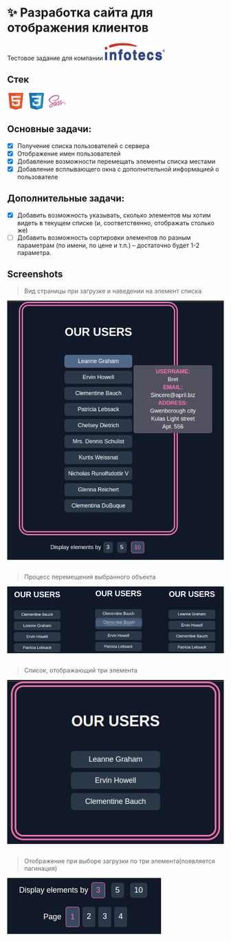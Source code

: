 # :sparkles: Разработка сайта для отображения клиентов
Тестовое задание для  компании <img src="https://github.com/Melly5/Melly5.github.io/blob/main/src/images/infotecs-logo.png" title="React" alt="React" width="140" height="40"/>&nbsp;

## Стек
  <img src="https://github.com/devicons/devicon/blob/master/icons/html5/html5-original.svg" title="HTML" alt="HTML" width="40" height="40"/>&nbsp;
  <img src="https://github.com/devicons/devicon/blob/master/icons/css3/css3-original.svg" title="CSS" alt="CSS" width="40" height="40"/>&nbsp;
  <img src="https://github.com/devicons/devicon/blob/master/icons/sass/sass-original.svg" title="Sass" alt="Sass" width="40" height="40"/>&nbsp;
## Основные задачи:

- [x] Получение списка пользователей с сервера
- [x] Отображение имен пользователей
- [x] Добавление возможности перемещать элементы списка местами
- [x] Добавление всплывающего окна с дополнительной информацией о пользователе
## Дополнительные задачи:
- [x] Добавить возможность указывать, сколько элементов мы хотим видеть в текущем списке (и, соответственно, отображать столько же)
- [ ] Добавить возможность сортировки элементов по разным параметрам (по имени, по цене и т.п.) – достаточно будет 1-2 параметра.

## Screenshots

> Вид страницы при загрузке и наведении на элемент списка

<img src="https://github.com/Melly5/Melly5.github.io/blob/main/src/images/clients-list-initial.png" title="list-image" alt="list-image" align="center"/>&nbsp;

> Процесс перемещения выбранного объекта

<img src="https://github.com/Melly5/Melly5.github.io/blob/main/src/images/switch-items.png" title="list-image" alt="list-image" align="center"/>&nbsp;

> Список, отображающий три элемента

<img src="https://github.com/Melly5/Melly5.github.io/blob/main/src/images/clients-list.png" title="list-image" alt="list-image" align="center"/>&nbsp;

> Отображение при выборе загрузки по три элемента(появляется пагинация)

<img src="https://github.com/Melly5/Melly5.github.io/blob/main/src/images/display-three-items.png" title="list-image" alt="list-image" align="center"/>&nbsp;
